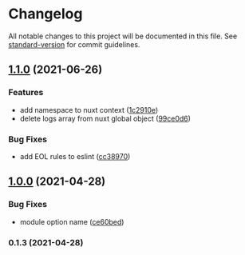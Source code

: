 # Changelog

All notable changes to this project will be documented in this file. See [standard-version](https://github.com/conventional-changelog/standard-version) for commit guidelines.

## [1.1.0](https://github.com/ms-fadaei/nuxt-browser-console/compare/v1.0.0...v1.1.0) (2021-06-26)


### Features

* add namespace to nuxt context ([1c2910e](https://github.com/ms-fadaei/nuxt-browser-console/commit/1c2910e2aa43acae1a41632bbcf263fc70219a3b))
* delete logs array from nuxt global object ([99ce0d6](https://github.com/ms-fadaei/nuxt-browser-console/commit/99ce0d63a937b0bc59c71df21a91d95b8863bb7f))


### Bug Fixes

* add EOL rules to eslint ([cc38970](https://github.com/ms-fadaei/nuxt-browser-console/commit/cc38970cd8c62cc2d7386c0f034e136930872f58))

## [1.0.0](https://github.com/ms-fadaei/nuxt-browser-console/compare/v0.1.3...v1.0.0) (2021-04-28)


### Bug Fixes

* module option name ([ce60bed](https://github.com/ms-fadaei/nuxt-browser-console/commit/ce60bedac67a9557a79664bf89d9a125d97a22ba))

### 0.1.3 (2021-04-28)
